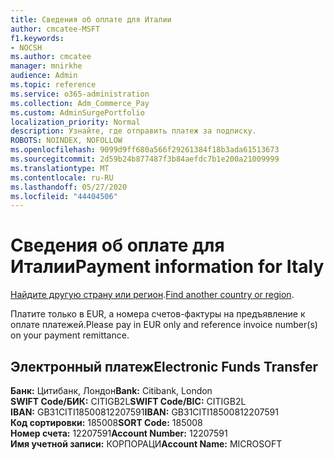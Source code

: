 ```yaml
---
title: Сведения об оплате для Италии
author: cmcatee-MSFT
f1.keywords:
- NOCSH
ms.author: cmcatee
manager: mnirkhe
audience: Admin
ms.topic: reference
ms.service: o365-administration
ms.collection: Adm_Commerce_Pay
ms.custom: AdminSurgePortfolio
localization_priority: Normal
description: Узнайте, где отправить платеж за подписку.
ROBOTS: NOINDEX, NOFOLLOW
ms.openlocfilehash: 9099d9ff680a566f29261384f18b3ada61513673
ms.sourcegitcommit: 2d59b24b877487f3b84aefdc7b1e200a21009999
ms.translationtype: MT
ms.contentlocale: ru-RU
ms.lasthandoff: 05/27/2020
ms.locfileid: "44404506"
---
```

# <a name="payment-information-for-italy"></a><span data-ttu-id="3ce66-103">Сведения об оплате для Италии</span><span class="sxs-lookup"><span data-stu-id="3ce66-103">Payment information for Italy</span></span>

<span data-ttu-id="3ce66-104">[Найдите другую страну или регион](../billing-and-payments/pay-for-your-subscription.md).</span><span class="sxs-lookup"><span data-stu-id="3ce66-104">[Find another country or region](../billing-and-payments/pay-for-your-subscription.md).</span></span>

<span data-ttu-id="3ce66-105">Платите только в EUR, а номера счетов-фактуры на предъявление к оплате платежей.</span><span class="sxs-lookup"><span data-stu-id="3ce66-105">Please pay in EUR only and reference invoice number(s) on your payment remittance.</span></span>

## <a name="electronic-funds-transfer"></a><span data-ttu-id="3ce66-106">Электронный платеж</span><span class="sxs-lookup"><span data-stu-id="3ce66-106">Electronic Funds Transfer</span></span>

<span data-ttu-id="3ce66-107">**Банк:** Цитибанк, Лондон</span><span class="sxs-lookup"><span data-stu-id="3ce66-107">**Bank:** Citibank, London</span></span>  
<span data-ttu-id="3ce66-108">**SWIFT Code/БИК:** CITIGB2L</span><span class="sxs-lookup"><span data-stu-id="3ce66-108">**SWIFT Code/BIC:** CITIGB2L</span></span>  
<span data-ttu-id="3ce66-109">**IBAN:** GB31CITI18500812207591</span><span class="sxs-lookup"><span data-stu-id="3ce66-109">**IBAN:** GB31CITI18500812207591</span></span>  
<span data-ttu-id="3ce66-110">**Код сортировки:** 185008</span><span class="sxs-lookup"><span data-stu-id="3ce66-110">**SORT Code:** 185008</span></span>  
<span data-ttu-id="3ce66-111">**Номер счета:** 12207591</span><span class="sxs-lookup"><span data-stu-id="3ce66-111">**Account Number:** 12207591</span></span>  
<span data-ttu-id="3ce66-112">**Имя учетной записи:** КОРПОРАЦИ</span><span class="sxs-lookup"><span data-stu-id="3ce66-112">**Account Name:** MICROSOFT</span></span>  
